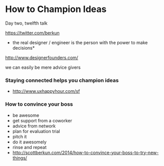# How to Champion Ideas

Day two, twelfth talk

https://twitter.com/berkun

* the real designer / engineer is the person with the power to make decisions*

http://www.designerfounders.com/

we can easily be mere advice givers

### Staying connected helps you champion ideas

- http://www.uxhappyhour.com/sf

### How to convince your boss

- be awesome
- get support from a coworker
- advice from network
- plan for evaluation trial
- pitch it
- do it awesomely
- rinse and repeat
- http://scottberkun.com/2014/how-to-convince-your-boss-to-try-new-things/
